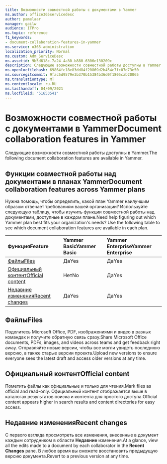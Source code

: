 ```yaml
---
title: Возможности совместной работы с документами в Yammer
ms.author: office365servicedesc
author: pamelaar
manager: gailw
audience: ITPro
ms.topic: reference
f1_keywords:
- document-collaboration-features-in-yammer
ms.service: o365-administration
localization_priority: Normal
ms.custom: Adm_ServiceDesc
ms.assetid: 9b5d618c-7a24-4a30-b880-6306e130209c
description: Следующие возможности совместной работы доступны в Yammer.
ms.openlocfilehash: 69864fe18e83dd84f20869d2b454c7fc07d73e50
ms.sourcegitcommit: 9fac5d9579e3b370b15384b36d0f1805cab20065
ms.translationtype: MT
ms.contentlocale: ru-RU
ms.lasthandoff: 04/09/2021
ms.locfileid: "51653541"
---
```

# <a name="document-collaboration-features-in-yammer"></a><span data-ttu-id="faa83-103">Возможности совместной работы с документами в Yammer</span><span class="sxs-lookup"><span data-stu-id="faa83-103">Document collaboration features in Yammer</span></span>

<span data-ttu-id="faa83-104">Следующие возможности совместной работы доступны в Yammer.</span><span class="sxs-lookup"><span data-stu-id="faa83-104">The following document collaboration features are available in Yammer.</span></span>
  
## <a name="document-collaboration-features-across-yammer-plans"></a><span data-ttu-id="faa83-105">Функции совместной работы над документами в планах Yammer</span><span class="sxs-lookup"><span data-stu-id="faa83-105">Document collaboration features across Yammer plans</span></span>

<span data-ttu-id="faa83-p101">Нужна помощь, чтобы определить, какой план Yammer наилучшим образом отвечает требованиям вашей организации? Используйте следующую таблицу, чтобы изучить функции совместной работы над документами, доступные в каждом плане.</span><span class="sxs-lookup"><span data-stu-id="faa83-p101">Need help figuring out which Yammer plan best fits your organization's needs? Use the following table to see which document collaboration features are available in each plan.</span></span>
  
|<span data-ttu-id="faa83-108">**Функция**</span><span class="sxs-lookup"><span data-stu-id="faa83-108">**Feature**</span></span>|<span data-ttu-id="faa83-109">**Yammer Basic**</span><span class="sxs-lookup"><span data-stu-id="faa83-109">**Yammer Basic**</span></span>|<span data-ttu-id="faa83-110">**Yammer Enterprise**</span><span class="sxs-lookup"><span data-stu-id="faa83-110">**Yammer Enterprise**</span></span>|
|:-----|:-----|:-----|
|[<span data-ttu-id="faa83-111">Файлы</span><span class="sxs-lookup"><span data-stu-id="faa83-111">Files</span></span>](document-collaboration-features-in-yammer.md#files) <br/> |<span data-ttu-id="faa83-112">Да</span><span class="sxs-lookup"><span data-stu-id="faa83-112">Yes</span></span>  <br/> |<span data-ttu-id="faa83-113">Да</span><span class="sxs-lookup"><span data-stu-id="faa83-113">Yes</span></span>  <br/> |
|[<span data-ttu-id="faa83-114">Официальный контент</span><span class="sxs-lookup"><span data-stu-id="faa83-114">Official content</span></span>](document-collaboration-features-in-yammer.md#official-content) <br/> |<span data-ttu-id="faa83-115">Нет</span><span class="sxs-lookup"><span data-stu-id="faa83-115">No</span></span>  <br/> |<span data-ttu-id="faa83-116">Да</span><span class="sxs-lookup"><span data-stu-id="faa83-116">Yes</span></span>  <br/> |
|[<span data-ttu-id="faa83-117">Недавние изменения</span><span class="sxs-lookup"><span data-stu-id="faa83-117">Recent changes</span></span>](document-collaboration-features-in-yammer.md#recent-changes) <br/> |<span data-ttu-id="faa83-118">Да</span><span class="sxs-lookup"><span data-stu-id="faa83-118">Yes</span></span>  <br/> |<span data-ttu-id="faa83-119">Да</span><span class="sxs-lookup"><span data-stu-id="faa83-119">Yes</span></span>  <br/> |

## <a name="files"></a><span data-ttu-id="faa83-120">Файлы</span><span class="sxs-lookup"><span data-stu-id="faa83-120">Files</span></span>

<span data-ttu-id="faa83-121">Поделитесь Microsoft Office, PDF, изображениями и видео в разных командах и получите обратную связь сразу.</span><span class="sxs-lookup"><span data-stu-id="faa83-121">Share Microsoft Office documents, PDFs, images, and videos across teams and get feedback right away.</span></span> <span data-ttu-id="faa83-122">Отправляйте новые версии, чтобы все могли увидеть последнюю версию, а также старые версии проекта.</span><span class="sxs-lookup"><span data-stu-id="faa83-122">Upload new versions to ensure everyone sees the latest draft and access older versions at any time.</span></span>
  
## <a name="official-content"></a><span data-ttu-id="faa83-123">Официальный контент</span><span class="sxs-lookup"><span data-stu-id="faa83-123">Official content</span></span>

<span data-ttu-id="faa83-124">Пометить файлы как официальные и только для чтения.</span><span class="sxs-lookup"><span data-stu-id="faa83-124">Mark files as official and read-only.</span></span> <span data-ttu-id="faa83-125">Официальный контент отображается выше в каталогах результатов поиска и контента для простого доступа.</span><span class="sxs-lookup"><span data-stu-id="faa83-125">Official content appears higher in search results and content directories for easy access.</span></span>

## <a name="recent-changes"></a><span data-ttu-id="faa83-126">Недавние изменения</span><span class="sxs-lookup"><span data-stu-id="faa83-126">Recent changes</span></span>

<span data-ttu-id="faa83-127">С первого взгляда просмотреть все изменения, внесенные в документ каждым сотрудником в области **Недавние** изменения.</span><span class="sxs-lookup"><span data-stu-id="faa83-127">At a glance, view all the edits made to a document by each collaborator in the **Recent Changes** pane.</span></span> <span data-ttu-id="faa83-128">В любое время вы сможете восстановить предыдущую версию документа.</span><span class="sxs-lookup"><span data-stu-id="faa83-128">Revert to a previous version at any time.</span></span>
  